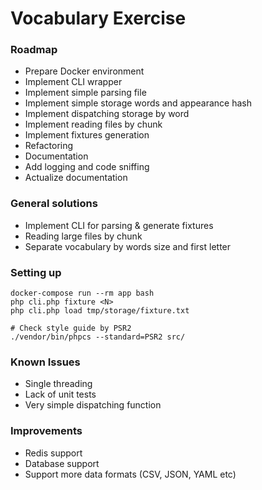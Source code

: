 # Vocabulary Exercise

### Roadmap

* Prepare Docker environment
* Implement CLI wrapper
* Implement simple parsing file
* Implement simple storage words and appearance hash
* Implement dispatching storage by word
* Implement reading files by chunk
* Implement fixtures generation
* Refactoring
* Documentation
* Add logging and code sniffing
* Actualize documentation

### General solutions

* Implement CLI for parsing & generate fixtures
* Reading large files by chunk
* Separate vocabulary by words size and first letter

### Setting up

    docker-compose run --rm app bash
    php cli.php fixture <N>
    php cli.php load tmp/storage/fixture.txt
    
    # Check style guide by PSR2
    ./vendor/bin/phpcs --standard=PSR2 src/
    
### Known Issues

* Single threading
* Lack of unit tests
* Very simple dispatching function

### Improvements

* Redis support
* Database support
* Support more data formats (CSV, JSON, YAML etc)
